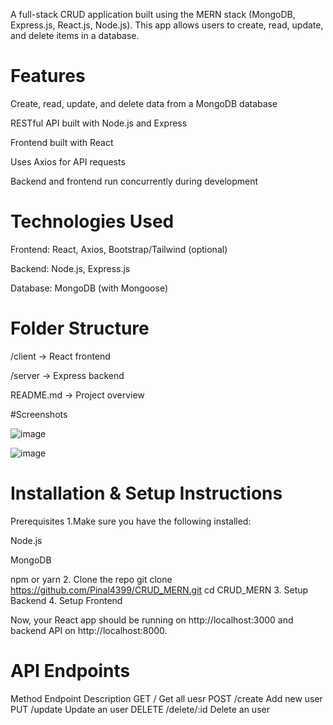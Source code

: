 A full-stack CRUD application built using the MERN stack (MongoDB, Express.js, React.js, Node.js). This app allows users to create, read, update, and delete items in a database.

# Features
Create, read, update, and delete data from a MongoDB database

RESTful API built with Node.js and Express

Frontend built with React

Uses Axios for API requests

Backend and frontend run concurrently during development

# Technologies Used
Frontend: React, Axios, Bootstrap/Tailwind (optional)

Backend: Node.js, Express.js

Database: MongoDB (with Mongoose)

# Folder Structure
/client        → React frontend

/server        → Express backend

README.md      → Project overview

#Screenshots

![image](https://github.com/user-attachments/assets/769317e6-8f90-4697-8405-cda1568b100b)

![image](https://github.com/user-attachments/assets/1df391f3-ef2f-4935-b6d6-796b4208e3b5)

# Installation & Setup Instructions
Prerequisites
1.Make sure you have the following installed:

Node.js

MongoDB

npm or yarn
2.  Clone the repo
   git clone https://github.com/Pinal4399/CRUD_MERN.git
   cd CRUD_MERN
3. Setup Backend
4. Setup Frontend

Now, your React app should be running on http://localhost:3000 and backend API on http://localhost:8000.

# API Endpoints
Method	Endpoint	Description
GET	/	Get all uesr
POST	/create	Add new user
PUT	/update	Update an user
DELETE	/delete/:id	Delete an user
